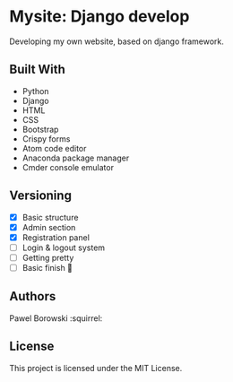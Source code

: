 # Mysite: Django develop
Developing my own website, based on django framework.

## Built With
- Python
- Django
- HTML
- CSS
- Bootstrap
- Crispy forms
- Atom code editor
- Anaconda package manager
- Cmder console emulator

## Versioning
- [x] Basic structure
- [x] Admin section
- [x] Registration panel
- [ ] Login & logout system
- [ ] Getting pretty
- [ ] Basic finish :cop:

## Authors
Pawel Borowski :squirrel:

## License
This project is licensed under the MIT License.

